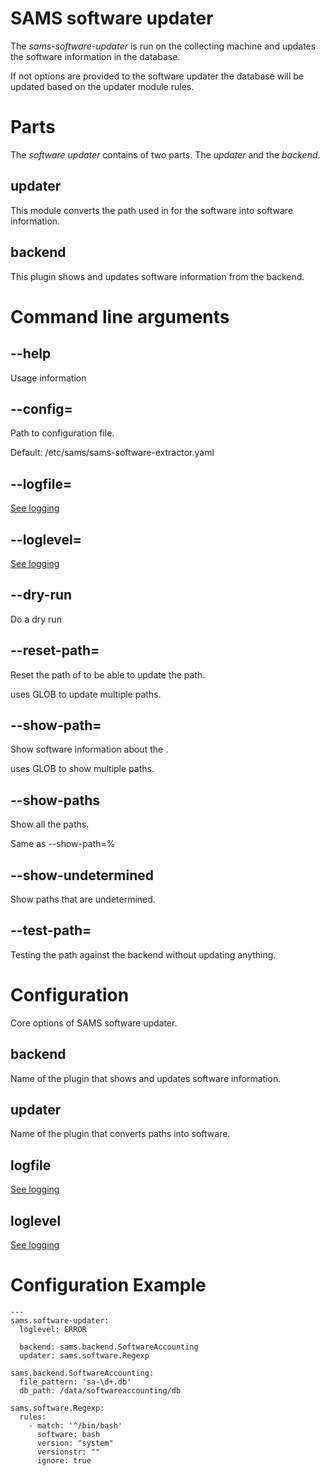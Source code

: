 
# SAMS software updater

The *sams-software-updater* is run on the collecting machine and updates the
software information in the database.

If not options are provided to the software updater the database will be updated based
on the updater module rules.

# Parts

The *software updater* contains of two parts. The *updater* and the *backend*.

## updater

This module converts the path used in for the software into software information.

## backend

This plugin shows and updates software information from the backend.

# Command line arguments

## --help

Usage information

## --config=<file>

Path to configuration file.

Default: /etc/sams/sams-software-extractor.yaml

## --logfile=<filename>

[See logging](logging.md)

## --loglevel=

[See logging](logging.md)

## --dry-run

Do a dry run

## --reset-path=<path>

Reset the path of <path> to be able to update the path.

<path> uses GLOB to update multiple paths.

## --show-path=<path>

Show software information about the <path>.

<path> uses GLOB to show multiple paths.

## --show-paths

Show all the paths.

Same as --show-path=%

## --show-undetermined

Show paths that are undetermined.

## --test-path=<path>

Testing the path against the backend without updating anything.

# Configuration

Core options of SAMS software updater.

## backend

Name of the plugin that shows and updates software information.

## updater

Name of the plugin that converts paths into software.

## logfile

[See logging](logging.md)

## loglevel

[See logging](logging.md)

# Configuration Example

```
---
sams.software-updater:
  loglevel: ERROR

  backend: sams.backend.SoftwareAccounting
  updater: sams.software.Regexp

sams.backend.SoftwareAccounting:
  file_pattern: 'sa-\d+.db'
  db_path: /data/softwareaccounting/db

sams.software.Regexp:
  rules:
    - match: '^/bin/bash'
      software: bash
      version: "system"
      versionstr: ""
      ignore: true
```

